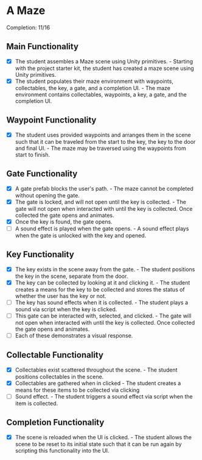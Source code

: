 # A Maze
Completion: 11/16
## Main Functionality
- [x] The student assembles a Maze scene using Unity primitives. - Starting with the project starter kit, the student has created a maze scene using Unity primitives.
- [x] The student populates their maze environment with waypoints, collectables, the key, a gate, and a completion UI. - The maze environment contains collectables, waypoints, a key, a gate, and the completion UI.

## Waypoint Functionality
- [x] The student uses provided waypoints and arranges them in the scene such that it can be traveled from the start to the key, the key to the door and final UI. - The maze may be traversed using the waypoints from start to finish.

## Gate Functionality
- [x] A gate prefab blocks the user's path. - The maze cannot be completed without opening the gate.
- [x] The gate is locked, and will not open until the key is collected. - The gate will not open when interacted with until the key is collected. Once collected the gate opens and animates.
- [x] Once the key is found, the gate opens.
- [ ] A sound effect is played when the gate opens. - A sound effect plays when the gate is unlocked with the key and opened.

## Key Functionality
- [x] The key exists in the scene away from the gate. - The student positions the key in the scene, separate from the door.
- [x] The key can be collected by looking at it and clicking it. - The student creates a means for the key to be collected and stores the status of whether the user has the key or not.
- [ ] The key has sound effects when it is collected. - The student plays a sound via script when the key is clicked.
- [ ] This gate can be interacted with, selected, and clicked. - The gate will not open when interacted with until the key is collected. Once collected the gate opens and animates.
- [ ] Each of these demonstrates a visual response.

## Collectable Functionality
- [x] Collectables exist scattered throughout the scene. - The student positions collectables in the scene.
- [x] Collectables are gathered when in clicked - The student creates a means for these items to be collected via clicking
- [ ] Sound effect. - The student triggers a sound effect via script when the item is collected.

## Completion Functionality
- [x] The scene is reloaded when the UI is clicked. - The student allows the scene to be reset to its initial state such that it can be run again by scripting this functionality into the UI.

